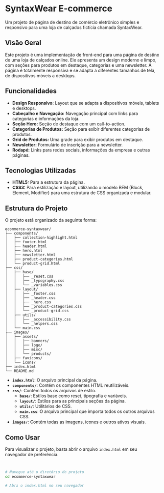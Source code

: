 # SyntaxWear E-commerce

Um projeto de página de destino de comércio eletrônico simples e responsivo para uma loja de calçados fictícia chamada SyntaxWear.

## Visão Geral

Este projeto é uma implementação de front-end para uma página de destino de uma loja de calçados online. Ele apresenta um design moderno e limpo, com seções para produtos em destaque, categorias e uma newsletter. A página é totalmente responsiva e se adapta a diferentes tamanhos de tela, de dispositivos móveis a desktops.

## Funcionalidades

- **Design Responsivo:** Layout que se adapta a dispositivos móveis, tablets e desktops.
- **Cabeçalho e Navegação:** Navegação principal com links para categorias e informações da loja.
- **Seção Hero:** Seção de destaque com um call-to-action.
- **Categorias de Produtos:** Seção para exibir diferentes categorias de produtos.
- **Grid de Produtos:** Uma grade para exibir produtos em destaque.
- **Newsletter:** Formulário de inscrição para a newsletter.
- **Rodapé:** Links para redes sociais, informações da empresa e outras páginas.

## Tecnologias Utilizadas

- **HTML5:** Para a estrutura da página.
- **CSS3:** Para estilização e layout, utilizando o modelo BEM (Block, Element, Modifier) para uma estrutura de CSS organizada e modular.

## Estrutura do Projeto

O projeto está organizado da seguinte forma:

```
ecommerce-syntaxwear/
├── components/
│   ├── collection-highlight.html
│   ├── footer.html
│   ├── header.html
│   ├── hero.html
│   ├── newsletter.html
│   ├── product-categories.html
│   └── product-grid.html
├── css/
│   ├── base/
│   │   ├── _reset.css
│   │   ├── _typography.css
│   │   └── _variables.css
│   ├── layout/
│   │   ├── _footer.css
│   │   ├── _header.css
│   │   ├── _hero.css
│   │   ├── _product-categories.css
│   │   └── _product-grid.css
│   ├── utils/
│   │   ├── _accessibility.css
│   │   └── _helpers.css
│   └── main.css
├── images/
│   ├── assets/
│   │   ├── banners/
│   │   ├── logo/
│   │   ├── misc/
│   │   └── products/
│   ├── favicons/
│   └── icons/
├── index.html
└── README.md
```

- **`index.html`**: O arquivo principal da página.
- **`components/`**: Contém os componentes HTML reutilizáveis.
- **`css/`**: Contém todos os arquivos de estilo.
  - **`base/`**: Estilos base como reset, tipografia e variáveis.
  - **`layout/`**: Estilos para as principais seções da página.
  - **`utils/`**: Utilitários de CSS.
  - **`main.css`**: O arquivo principal que importa todos os outros arquivos CSS.
- **`images/`**: Contém todas as imagens, ícones e outros ativos visuais.

## Como Usar

Para visualizar o projeto, basta abrir o arquivo `index.html` em seu navegador de preferência.

```bash


# Navegue até o diretório do projeto
cd ecommerce-syntaxwear

# Abra o index.html no seu navegador
```

